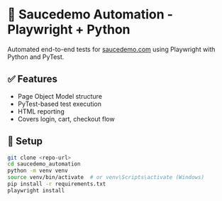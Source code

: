 # 🧪 Saucedemo Automation - Playwright + Python

Automated end-to-end tests for [saucedemo.com](https://www.saucedemo.com/) using Playwright with Python and PyTest.

## ✅ Features
- Page Object Model structure
- PyTest-based test execution
- HTML reporting
- Covers login, cart, checkout flow

## 🔧 Setup

```bash
git clone <repo-url>
cd saucedemo_automation
python -m venv venv
source venv/bin/activate  # or venv\Scripts\activate (Windows)
pip install -r requirements.txt
playwright install
